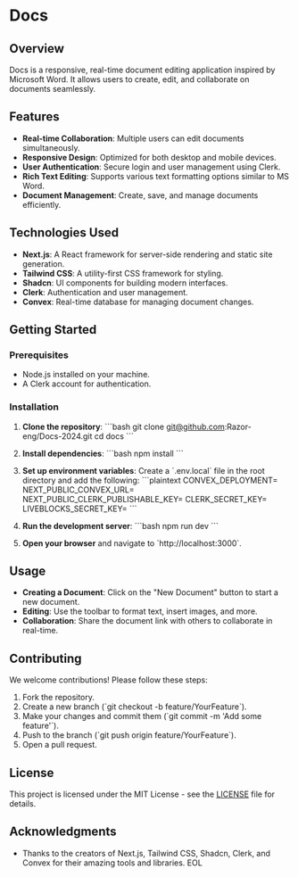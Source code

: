 # Docs

## Overview
Docs is a responsive, real-time document editing application inspired by Microsoft Word. It allows users to create, edit, and collaborate on documents seamlessly.

## Features
- **Real-time Collaboration**: Multiple users can edit documents simultaneously.
- **Responsive Design**: Optimized for both desktop and mobile devices.
- **User  Authentication**: Secure login and user management using Clerk.
- **Rich Text Editing**: Supports various text formatting options similar to MS Word.
- **Document Management**: Create, save, and manage documents efficiently.

## Technologies Used
- **Next.js**: A React framework for server-side rendering and static site generation.
- **Tailwind CSS**: A utility-first CSS framework for styling.
- **Shadcn**: UI components for building modern interfaces.
- **Clerk**: Authentication and user management.
- **Convex**: Real-time database for managing document changes.

## Getting Started

### Prerequisites
- Node.js installed on your machine.
- A Clerk account for authentication.

### Installation
1. **Clone the repository**:
   \`\`\`bash
   git clone git@github.com:Razor-eng/Docs-2024.git
   cd docs
   \`\`\`

2. **Install dependencies**:
   \`\`\`bash
   npm install
   \`\`\`

3. **Set up environment variables**:
   Create a \`.env.local\` file in the root directory and add the following:
   \`\`\`plaintext
   CONVEX_DEPLOYMENT= <your-convex-deployment>
   NEXT_PUBLIC_CONVEX_URL=<your-convex-url>
   NEXT_PUBLIC_CLERK_PUBLISHABLE_KEY=<your-clerk-publishable-key>
   CLERK_SECRET_KEY=<your-clerk-secret-key>
   LIVEBLOCKS_SECRET_KEY=<your-liveblocks-secret-key>
   \`\`\`

4. **Run the development server**:
   \`\`\`bash
   npm run dev
   \`\`\`

5. **Open your browser** and navigate to \`http://localhost:3000\`.

## Usage
- **Creating a Document**: Click on the "New Document" button to start a new document.
- **Editing**: Use the toolbar to format text, insert images, and more.
- **Collaboration**: Share the document link with others to collaborate in real-time.

## Contributing
We welcome contributions! Please follow these steps:
1. Fork the repository.
2. Create a new branch (\`git checkout -b feature/YourFeature\`).
3. Make your changes and commit them (\`git commit -m 'Add some feature'\`).
4. Push to the branch (\`git push origin feature/YourFeature\`).
5. Open a pull request.

## License
This project is licensed under the MIT License - see the [LICENSE](LICENSE) file for details.

## Acknowledgments
- Thanks to the creators of Next.js, Tailwind CSS, Shadcn, Clerk, and Convex for their amazing tools and libraries.
EOL
